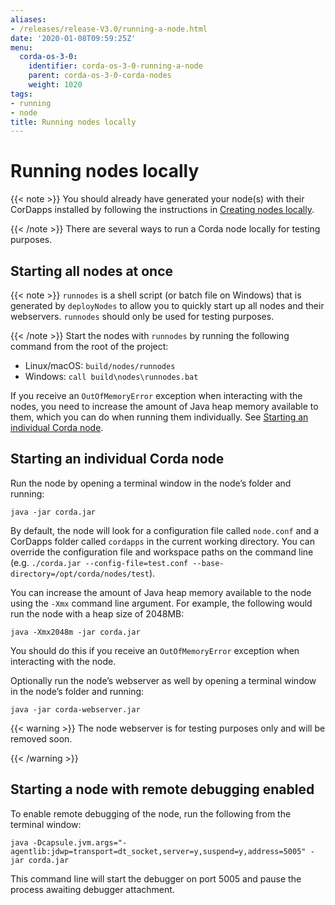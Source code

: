 ```yaml
---
aliases:
- /releases/release-V3.0/running-a-node.html
date: '2020-01-08T09:59:25Z'
menu:
  corda-os-3-0:
    identifier: corda-os-3-0-running-a-node
    parent: corda-os-3-0-corda-nodes
    weight: 1020
tags:
- running
- node
title: Running nodes locally
---
```



# Running nodes locally


{{< note >}}
You should already have generated your node(s) with their CorDapps installed by following the instructions in
[Creating nodes locally](generating-a-node.md).

{{< /note >}}
There are several ways to run a Corda node locally for testing purposes.


## Starting all nodes at once

{{< note >}}
`runnodes` is a shell script (or batch file on Windows) that is generated by `deployNodes` to allow you
to quickly start up all nodes and their webservers. `runnodes` should only be used for testing purposes.

{{< /note >}}
Start the nodes with `runnodes` by running the following command from the root of the project:


* Linux/macOS: `build/nodes/runnodes`
* Windows: `call build\nodes\runnodes.bat`

If you receive an `OutOfMemoryError` exception when interacting with the nodes, you need to increase the amount of
Java heap memory available to them, which you can do when running them individually. See
[Starting an individual Corda node](#starting-an-individual-corda-node).



## Starting an individual Corda node

Run the node by opening a terminal window in the node’s folder and running:

```shell
java -jar corda.jar
```

By default, the node will look for a configuration file called `node.conf` and a CorDapps folder called `cordapps`
in the current working directory. You can override the configuration file and workspace paths on the command line (e.g.
`./corda.jar --config-file=test.conf --base-directory=/opt/corda/nodes/test`).

You can increase the amount of Java heap memory available to the node using the `-Xmx` command line argument. For
example, the following would run the node with a heap size of 2048MB:

```shell
java -Xmx2048m -jar corda.jar
```

You should do this if you receive an `OutOfMemoryError` exception when interacting with the node.

Optionally run the node’s webserver as well by opening a terminal window in the node’s folder and running:

```shell
java -jar corda-webserver.jar
```


{{< warning >}}
The node webserver is for testing purposes only and will be removed soon.

{{< /warning >}}



## Starting a node with remote debugging enabled

To enable remote debugging of the node, run the following from the terminal window:

`java -Dcapsule.jvm.args="-agentlib:jdwp=transport=dt_socket,server=y,suspend=y,address=5005" -jar corda.jar`

This command line will start the debugger on port 5005 and pause the process awaiting debugger attachment.

